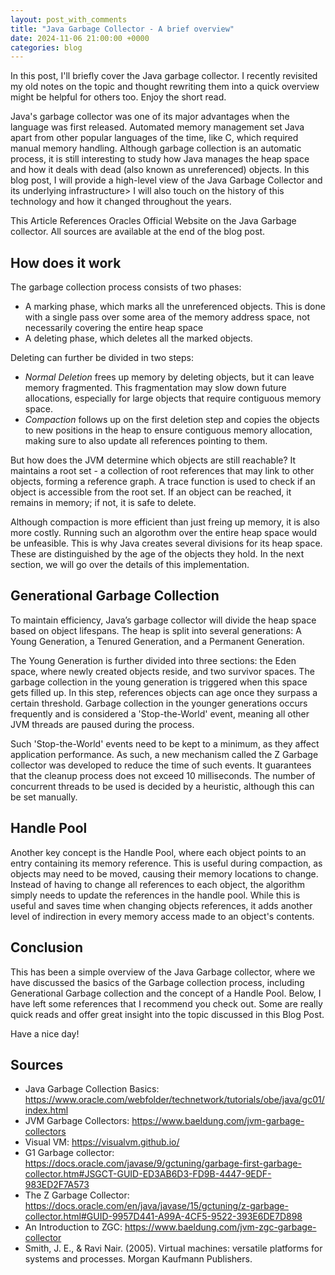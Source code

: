 ```yaml
---
layout: post_with_comments
title: "Java Garbage Collector - A brief overview"
date: 2024-11-06 21:00:00 +0000
categories: blog
---
```


In this post, I'll briefly cover the Java garbage collector. I recently revisited my old notes on the topic and thought rewriting them into a quick overview might be helpful for others too. Enjoy the short read.

Java's garbage collector was one of its major advantages when the language was first released. Automated memory management set Java apart from other popular languages of the time, like C, which required manual memory handling. 
Although garbage collection is an automatic process, it is still interesting to study how Java manages the heap space and how it deals with dead (also known as unreferenced) objects. In this blog post, I will provide a high-level view of the Java Garbage Collector and its underlying infrastructure> I will also touch on the history of this technology and how it changed throughout the years.

This Article References Oracles Official Website on the Java Garbage collector. All sources are available at the end of the blog post.

## How does it work
The garbage collection process consists of two phases:
- A marking phase, which marks all the unreferenced objects. This is done with a single pass over some area of the memory address space, not necessarily covering the entire heap space
- A deleting phase, which deletes all the marked objects. 

Deleting can further be divided in two steps:
- _Normal Deletion_ frees up memory by deleting objects, but it can leave memory fragmented. This fragmentation may slow down future allocations, especially for large objects that require contiguous memory space. 
- _Compaction_ follows up on the first deletion step and copies the objects to new positions in the heap to ensure contiguous memory allocation, making sure to also update all references pointing to them.

But how does the JVM determine which objects are still reachable? It maintains a root set - a collection of root references that may link to other objects, forming a reference graph. A trace function is used to check if an object is accessible from the root set. If an object can be reached, it remains in memory; if not, it is safe to delete.

Although compaction is more efficient than just freing up memory, it is also more costly. Running such an algorothm over the entire heap space would be unfeasible. This is why Java creates several divisions for its heap space. These are distinguished by the age of the objects they hold. In the next section, we will go over the details of this implementation.

## Generational Garbage Collection
To maintain efficiency, Java’s garbage collector will divide the heap space based on object lifespans. The heap is split into several generations: A Young Generation, a Tenured Generation, and a Permanent Generation. 

The Young Generation is further divided into three sections: the Eden space, where newly created objects reside, and two survivor spaces. The garbage collection in the young generation is triggered when this space gets filled up. In this step, references objects can age once they surpass a certain threshold. Garbage collection in the younger generations occurs frequently and is considered a 'Stop-the-World' event, meaning all other JVM threads are paused during the process.

Such 'Stop-the-World' events need to be kept to a minimum, as they affect application performance. As such, a new mechanism called the Z Garbage collector was developed to reduce the time of such events. It guarantees that the cleanup process does not exceed 10 milliseconds. The number of concurrent threads to be used is decided by a heuristic, although this can be set manually.


## Handle Pool
Another key concept is the Handle Pool, where each object points to an entry containing its memory reference. This is useful during compaction, as objects may need to be moved, causing their memory locations to change. Instead of having to change all references to each object, the algorithm simply needs to update the references in the handle pool. While this is useful and saves time when changing objects references, it adds another level of indirection in every memory access made to an object's contents.

## Conclusion
This has been a simple overview of the Java Garbage collector, where we have discussed the basics of the Garbage collection process, including Generational Garbage collection and the concept of a Handle Pool.
Below, I have left some references that I recommend you check out. Some are really quick reads and offer great insight into the topic discussed in this Blog Post.

Have a nice day!

## Sources
- Java Garbage Collection Basics: https://www.oracle.com/webfolder/technetwork/tutorials/obe/java/gc01/index.html
- JVM Garbage Collectors: https://www.baeldung.com/jvm-garbage-collectors
- Visual VM: https://visualvm.github.io/
- G1 Garbage collector: https://docs.oracle.com/javase/9/gctuning/garbage-first-garbage-collector.htm#JSGCT-GUID-ED3AB6D3-FD9B-4447-9EDF-983ED2F7A573
- The Z Garbage Collector: https://docs.oracle.com/en/java/javase/15/gctuning/z-garbage-collector.html#GUID-9957D441-A99A-4CF5-9522-393E6DE7D898
- An Introduction to ZGC: https://www.baeldung.com/jvm-zgc-garbage-collector
- Smith, J. E., & Ravi Nair. (2005). Virtual machines: versatile platforms for systems and processes. Morgan Kaufmann Publishers.
